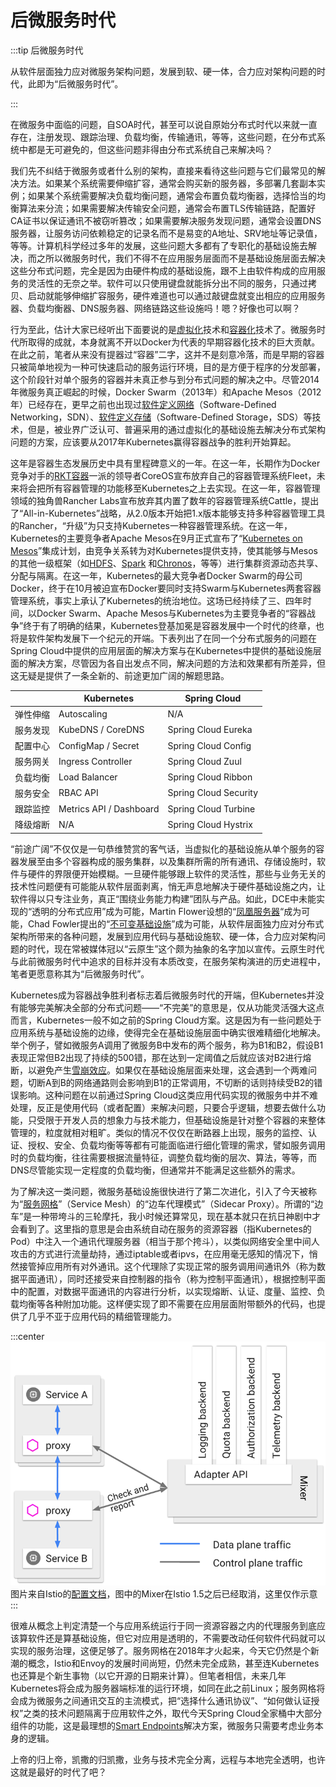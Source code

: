 # 后微服务时代

:::tip 后微服务时代

从软件层面独力应对微服务架构问题，发展到软、硬一体，合力应对架构问题的时代，此即为“后微服务时代”。

:::

在微服务中面临的问题，自SOA时代，甚至可以说自原始分布式时代以来就一直存在，注册发现、跟踪治理、负载均衡，传输通讯，等等，这些问题，在分布式系统中都是无可避免的，但这些问题非得由分布式系统自己来解决吗？

我们先不纠结于微服务或者什么别的架构，直接来看待这些问题与它们最常见的解决方法。如果某个系统需要伸缩扩容，通常会购买新的服务器，多部署几套副本实例；如果某个系统需要解决负载均衡问题，通常会布置负载均衡器，选择恰当的均衡算法来分流；如果需要解决传输安全问题，通常会布置TLS传输链路，配置好CA证书以保证通讯不被窃听篡改；如果需要解决服务发现问题，通常会设置DNS服务器，让服务访问依赖稳定的记录名而不是易变的A地址、SRV地址等记录值，等等。计算机科学经过多年的发展，这些问题大多都有了专职化的基础设施去解决，而之所以微服务时代，我们不得不在应用服务层面而不是基础设施层面去解决这些分布式问题，完全是因为由硬件构成的基础设施，跟不上由软件构成的应用服务的灵活性的无奈之举。软件可以只使用键盘就能拆分出不同的服务，只通过拷贝、启动就能够伸缩扩容服务，硬件难道也可以通过敲键盘就变出相应的应用服务器、负载均衡器、DNS服务器、网络链路这些设施吗！嗯？好像也可以啊？

行为至此，估计大家已经听出下面要说的是[虚拟化](https://en.wikipedia.org/wiki/Virtualization)技术和[容器化](https://en.wikipedia.org/wiki/OS-level_virtualization)技术了。微服务时代所取得的成就，本身就离不开以Docker为代表的早期容器化技术的巨大贡献。在此之前，笔者从来没有提器过“容器”二字，这并不是刻意冷落，而是早期的容器只被简单地视为一种可快速启动的服务运行环境，目的是方便于程序的分发部署，这个阶段针对单个服务的容器并未真正参与到分布式问题的解决之中。尽管2014年微服务真正崛起的时候，Docker Swarm（2013年）和Apache Mesos（2012年）已经存在，更早之前也出现过[软件定义网络](https://en.wikipedia.org/wiki/Software-defined_networking)（Software-Defined Networking，SDN）、[软件定义存储](https://en.wikipedia.org/wiki/Software-defined_storage)（Software-Defined Storage，SDS）等技术，但是，被业界广泛认可、普遍采用的通过虚拟化的基础设施去解决分布式架构问题的方案，应该要从2017年Kubernetes赢得容器战争的胜利开始算起。

这年是容器生态发展历史中具有里程碑意义的一年。在这一年，长期作为Docker竞争对手的[RKT容器](https://coreos.com/rkt/docs/latest/)一派的领导者CoreOS宣布放弃自己的容器管理系统Fleet，未来将会把所有容器管理的功能移至Kubernetes之上去实现。在这一年，容器管理领域的独角兽Rancher Labs宣布放弃其内置了数年的容器管理系统Cattle，提出了“All-in-Kubernetes”战略，从2.0版本开始把1.x版本能够支持多种容器管理工具的Rancher，“升级”为只支持Kubernetes一种容器管理系统。在这一年，Kubernetes的主要竞争者Apache Mesos在9月正式宣布了“[Kubernetes on Mesos](https://k8smeetup.github.io/docs/getting-started-guides/mesos/)”集成计划，由竞争关系转为对Kubernetes提供支持，使其能够与Mesos的其他一级框架（如[HDFS](https://docs.mesosphere.com/latest/usage/service-guides/hdfs/)、[Spark](https://docs.mesosphere.com/latest/usage/service-guides/spark/) 和[Chronos](https://mesos.github.io/chronos/docs/getting-started.html)，等等）进行集群资源动态共享、分配与隔离。在这一年，Kubernetes的最大竞争者Docker Swarm的母公司Docker，终于在10月被迫宣布Docker要同时支持Swarm与Kubernetes两套容器管理系统，事实上承认了Kubernetes的统治地位。这场已经持续了三、四年时间，以Docker Swarm、Apache Mesos与Kubernetes为主要竞争者的“容器战争”终于有了明确的结果，Kubernetes登基加冕是容器发展中一个时代的终章，也将是软件架构发展下一个纪元的开端。下表列出了在同一个分布式服务的问题在Spring Cloud中提供的应用层面的解决方案与在Kubernetes中提供的基础设施层面的解决方案，尽管因为各自出发点不同，解决问题的方法和效果都有所差异，但这无疑是提供了一条全新的、前途更加广阔的解题思路。

|          | Kubernetes              | Spring Cloud          |
| -------- | ----------------------- | --------------------- |
| 弹性伸缩 | Autoscaling             | N/A                   |
| 服务发现 | KubeDNS  / CoreDNS      | Spring Cloud Eureka   |
| 配置中心 | ConfigMap / Secret      | Spring Cloud Config   |
| 服务网关 | Ingress Controller      | Spring Cloud Zuul     |
| 负载均衡 | Load Balancer           | Spring Cloud Ribbon   |
| 服务安全 | RBAC API                | Spring Cloud Security |
| 跟踪监控 | Metrics API / Dashboard | Spring Cloud Turbine  |
| 降级熔断 | N/A                     | Spring Cloud Hystrix  |

“前途广阔”不仅仅是一句恭维赞赏的客气话，当虚拟化的基础设施从单个服务的容器发展至由多个容器构成的服务集群，以及集群所需的所有通讯、存储设施时，软件与硬件的界限便开始模糊。一旦硬件能够跟上软件的灵活性，那些与业务无关的技术性问题便有可能能从软件层面剥离，悄无声息地解决于硬件基础设施之内，让软件得以只专注业务，真正“围绕业务能力构建”团队与产品。如此，DCE中未能实现的“透明的分布式应用”成为可能，Martin Flower设想的“[凤凰服务器](https://martinfowler.com/bliki/PhoenixServer.html)“成为可能，Chad Fowler提出的“[不可变基础设施](http://chadfowler.com/2013/06/23/immutable-deployments.html)”成为可能，从软件层面独力应对分布式架构所带来的各种问题，发展到应用代码与基础设施软、硬一体，合力应对架构问题的时代，现在常被媒体冠以“云原生”这个颇为抽象的名字加以宣传。云原生时代与此前微服务时代中追求的目标并没有本质改变，在服务架构演进的历史进程中，笔者更愿意称其为“后微服务时代”。

Kubernetes成为容器战争胜利者标志着后微服务时代的开端，但Kubernetes并没有能够完美解决全部的分布式问题——“不完美”的意思是，仅从功能灵活强大这点而言，Kubernetes一般不如之前的Spring Cloud方案。这是因为有一些问题处于应用系统与基础设施的边缘，使得完全在基础设施层面中确实很难精细化地解决。举个例子，譬如微服务A调用了微服务B中发布的两个服务，称为B1和B2，假设B1表现正常但B2出现了持续的500错，那在达到一定阈值之后就应该对B2进行熔断，以避免产生[雪崩效应](https://en.wikipedia.org/wiki/Snowball_effect)。如果仅在基础设施层面来处理，这会遇到一个两难问题，切断A到B的网络通路则会影响到B1的正常调用，不切断的话则持续受B2的错误影响。这种问题在以前通过Spring Cloud这类应用代码实现的微服务中并不难处理，反正是使用代码（或者配置）来解决问题，只要合乎逻辑，想要去做什么功能，只受限于开发人员的想象力与技术能力，但基础设施是针对整个容器的来整体管理的，粒度就相对粗旷。类似的情况不仅仅在断路器上出现，服务的监控、认证、授权、安全、负载均衡等等都有可能面临进行细化管理的需求，譬如服务调用时的负载均衡，往往需要根据流量特征，调整负载均衡的层次、算法，等等，而DNS尽管能实现一定程度的负载均衡，但通常并不能满足这些额外的需求。

为了解决这一类问题，微服务基础设施很快进行了第二次进化，引入了今天被称为“[服务网格](https://en.wikipedia.org/wiki/Service_mesh)”（Service Mesh）的“边车代理模式”（Sidecar Proxy）。所谓的“边车”是一种带垮斗的三轮摩托，我小时候还算常见，现在基本就只在抗日神剧中才会看到了。这里指的意思是会由系统自动在服务的资源容器（指Kubernetes的Pod）中注入一个通讯代理服务器（相当于那个挎斗），以类似网络安全里中间人攻击的方式进行流量劫持，通过iptable或者ipvs，在应用毫无感知的情况下，悄然接管掉应用所有对外通讯。这个代理除了实现正常的服务调用间通讯外（称为数据平面通讯），同时还接受来自控制器的指令（称为控制平面通讯），根据控制平面中的配置，对数据平面通讯的内容进行分析，以实现熔断、认证、度量、监控、负载均衡等各种附加功能。这样便实现了即不需要在应用层面附带额外的代码，也提供了几乎不亚于应用代码的精细管理能力。

:::center
![](./images/sidecar.png)
图片来自Istio的[配置文档](https://istio.io/docs/reference/config/policy-and-telemetry/mixer-overview/)，图中的Mixer在Istio 1.5之后已经取消，这里仅作示意
:::

很难从概念上判定清楚一个与应用系统运行于同一资源容器之内的代理服务到底应该算软件还是算基础设施，但它对应用是透明的，不需要改动任何软件代码就可以实现的服务治理，这便足够了。服务网格在2018年才火起来，今天它仍然是个新潮的概念，Istio和Envoy的发展时间尚短，仍然未完全成熟，甚至连Kubernetes也还算是个新生事物（以它开源的日期来计算）。但笔者相信，未来几年Kubernetes将会成为服务器端标准的运行环境，如同在此之前Linux；服务网格将会成为微服务之间通讯交互的主流模式，把“选择什么通讯协议”、“如何做认证授权”之类的技术问题隔离于应用软件之外，取代今天Spring Cloud全家桶中大部分组件的功能，这是最理想的[Smart Endpoints](https://martinfowler.com/articles/microservices.html#SmartEndpointsAndDumbPipes)解决方案，微服务只需要考虑业务本身的逻辑。

上帝的归上帝，凯撒的归凯撒，业务与技术完全分离，远程与本地完全透明，也许这就是最好的时代了吧？